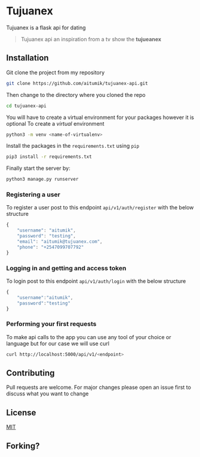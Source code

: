 # Tujuanex
Tujuanex is a flask api for dating
>  Tujuanex api an inspiration from a tv show the **tujueanex** 


## Installation
Git clone the project from my repository

```bash
git clone https://github.com/aitumik/tujuanex-api.git
```
Then change to the directory where you cloned the repo

```bash
cd tujuanex-api
```

You will have to create a virtual environment for your packages however it is optional
To create a *virtual* environment 
```bash
python3 -m venv <name-of-virtualenv>
```

Install the packages in the `requirements.txt` using `pip`

```bash
pip3 install -r requirements.txt
```

Finally start the server by:

```bash
python3 manage.py runserver
```

### Registering a user
To register a user post to this endpoint <code>api/v1/auth/register</code> with
the below structure
```javascript
{
    "username": "aitumik",
    "password": "testing",
    "email": "aitumik@tujuanex.com",
    "phone": "+2547099707792"
}
```

### Logging in and getting and access token
To login post to this endpoint <code>api/v1/auth/login</code> with the below
structure
```javascript
{
    "username":"aitumik",
    "password":"testing"
}
```

### Performing your first requests
To make api calls to the app you can use any tool of your choice or language but for our case we will use curl
```bash
curl http://localhost:5000/api/v1/<endpoint>
```

## Contributing
Pull requests are welcome. For major changes please open an issue first 
to discuss what you want to change

## License
[MIT](https://choosealicense.com/licenses/mit/)

## Forking?



